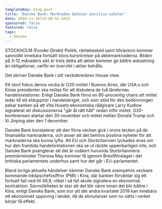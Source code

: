 ```yaml
---
templateKey: blog-post
title: 'Danske Bank: Marknaden behöver positiva nyheter'
date: 2018-11-26T15:08:51.441Z
sponsored: false
featured: false
tags:
  - Danske
---
```

STOCKHOLM (Fonder Direkt) Politik, räntebesked samt tillväxtoro kommer sannolikt innebära fortsatt stora kursrörelser på aktiemarknaderna. Bilden på 3-12 månaders sikt är trots detta att aktier kommer ge bättre avkastning än obligationer, varför en övervikt i aktier behålls.



Det skriver Danske Bank i sitt veckobrevbrev House view.

Ett stort fokus denna vecka är G20-mötet i Buenos Aires, där USA:s och Kinas presidenter ska mötas för att diskutera de två ländernas handelsrelationer. Enligt Danske Bank finns en 60-procentig chans att mötet leder till ett eldupphör i handelskriget, och som stöd för den bedömningen pekar banken på att Vita Husets ekonomiska rådgivare Larry Kudlow signalerat att diskussionerna "går åt rätt håll" redan inför mötet. G20-konferensen startar den 30 november och mötet mellan Donald Trump och Xi Jinping sker den 1 december.

Danske Bank konstaterar att den förra veckan gick i orons tecken på de finansiella marknaderna, och anser att det behövs positiva nyheter för att marknaderna ska kunna lyfta. Att EU och Storbritannien lyckades enas om hur den framtida handelsrelationen ska se ut räckte uppenbarligen inte, och Danske Bank poängterar att det är osäkert huruvida Storbritanniens premiärminister Theresa May kommer få igenom Brexitförslaget i det brittiska parlamentets underhus samt hur det går i EU-parlamentet.

Bland övriga aktuella händelser nämner Danske Bank exempelvis veckans kommande inköpschefssiffror (PMI) i Kina, där banken förväntar sig ett fortsatt fall ned till 49,9, vilket i så fall skulle signalera en ekonomisk kontraktion. Sannolikheten är stor att det blir värre innan det blir bättre i Kina, enligt Danske Bank, som tror att det andra kvartalet 2019 kan innebära ett ekonomiskt uppsving i landet, då de stimulanser som nu sätts i verket börjar få effekt.
